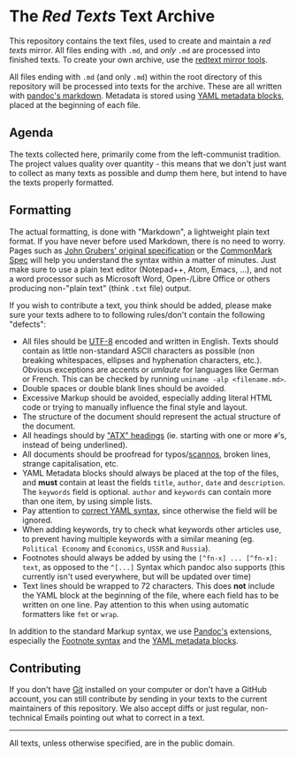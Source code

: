 # The *Red Texts* Text Archive

This repository contains the text files, used to create and maintain a
*red texts* mirror. All files ending with `.md`, and _only_ `.md` are
processed into finished texts. To create your own archive, use the
[redtext mirror tools][rtmt].

All files ending with `.md` (and only `.md`) within the root directory
of this repository will be processed into texts for the archive. These
are all written with [pandoc's markdown][pandoc-md]. Metadata is stored
using [YAML metadata blocks][yaml-block], placed at the beginning of
each file.

## Agenda

The texts collected here, primarily come from the left-communist
tradition. The project values quality over quantity - this means that we
don't just want to collect as many texts as possible and dump them here,
but intend to have the texts properly formatted.

## Formatting

The actual formatting, is done with "Markdown", a lightweight plain text
format. If you have never before used Markdown, there is no need to
worry. Pages such as [John Grubers' original specification][gruber-md]
or the [CommonMark Spec][commonmark] will help you understand the syntax
within a matter of minutes. Just make sure to use a plain text editor
(Notepad++, Atom, Emacs, ...), and not a word processor such as
Microsoft Word, Open-/Libre Office or others producing non-"plain text"
(think `.txt` file) output.

If you wish to contribute a text, you think should be added, please make
sure your texts adhere to to following rules/don't contain the following
"defects":

- All files should be [UTF-8][utf8] encoded and written in English.
  Texts should contain as little non-standard ASCII characters as
  possible (non breaking whitespaces, ellipses and hyphenation
  characters, etc.). Obvious exceptions are accents or _umlaute_ for
  languages like German or French. This can be checked by running
  `uniname -alp <filename.md>`.
- Double spaces or double blank lines should be avoided.
- Excessive Markup should be avoided, especially adding literal HTML
  code or trying to manually influence the final style and layout.
- The structure of the document should represent the actual structure of
  the document.
- All headings should by ["ATX" headings][atx] (ie. starting with one or
  more `#`'s, instead of being underlined).
- All documents should be proofread for typos/[scannos][scanno], broken
  lines, strange capitalisation, etc.
- YAML Metadata blocks should always be placed at the top of the files,
  and **must** contain at least the fields `title`, `author`, `date` and
  `description`. The `keywords` field is optional. `author` and
  `keywords` can contain more than one item, by using simple lists.
- Pay attention to [correct YAML syntax][yaml-ref], since otherwise the
  field will be ignored.
- When adding keywords, try to check what keywords other articles use,
  to prevent having multiple keywords with a similar meaning (eg.
  `Political Economy` and `Economics`, `USSR` and `Russia`).
- Footnotes should always be added by using the `[^fn-x] ... [^fn-x]:
  text`, as opposed to the `^[...]` Syntax which pandoc also supports
  (this currently isn't used everywhere, but will be updated over time)
- Text lines should be wrapped to 72 characters. This does **not**
  include the YAML block at the beginning of the file, where each field
  has to be written on one line. Pay attention to this when using
  automatic formatters like `fmt` or `wrap`.

In addition to the standard Markup syntax, we use [Pandoc's][pandoc-md]
extensions, especially the [Footnote syntax][pandoc-fn] and the [YAML
metadata blocks][yaml-block].

## Contributing

If you don't have [Git][git] installed on your computer or don't have a
GitHub account, you can still contribute by sending in your texts to the
current maintainers of this repository. We also accept diffs or just
regular, non-technical Emails pointing out what to correct in a text.

---

All texts, unless otherwise specified, are in the public domain.

[atx]: https://spec.commonmark.org/0.28/#atx-headings
[commonmark]: https://spec.commonmark.org/0.28/#introduction
[git]: https://git-scm.com/
[gruber-md]: https://daringfireball.net/projects/markdown/syntax
[pandoc-fn]: http://pandoc.org/MANUAL.html#footnotes
[pandoc-md]: https://pandoc.org/MANUAL.html#pandocs-markdown
[rtmt]: https://github.com/redtexts/mirror-tools
[scanno]: https://en.wiktionary.org/wiki/scanno
[utf8]: https://en.wikipedia.org/wiki/UTF-8
[yaml-block]: https://pandoc.org/MANUAL.html#extension-yaml_metadata_block
[yaml-ref]: https://camel.readthedocs.io/en/latest/yamlref.html
